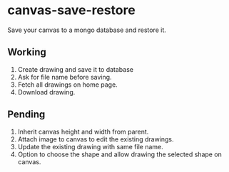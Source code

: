 # canvas-save-restore

Save your canvas to a mongo database and restore it.

## Working
1. Create drawing and save it to database
2. Ask for file name before saving.
3. Fetch all drawings on home page.
4. Download drawing.

## Pending
1. Inherit canvas height and width from parent.
2. Attach image to canvas to edit the existing drawings.
3. Update the existing drawing with same file name.
4. Option to choose the shape and allow drawing the selected shape on canvas.
